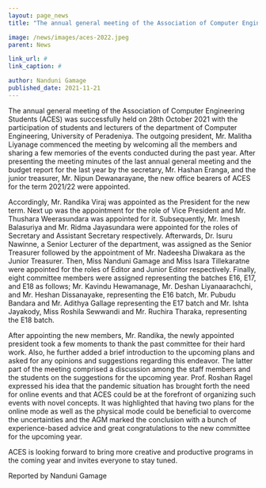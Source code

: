 ```yaml
---
layout: page_news
title: "The annual general meeting of the Association of Computer Engineering Students"

image: /news/images/aces-2022.jpeg
parent: News

link_url: #
link_caption: #

author: Nanduni Gamage
published_date: 2021-11-21
---
```


The annual general meeting of the Association of Computer Engineering Students (ACES) was successfully held on 28th October 2021 with the participation of students and lecturers of the department of Computer Engineering, University of Peradeniya. The outgoing president, Mr. Malitha Liyanage commenced the meeting by welcoming all the members and sharing a few memories of the events conducted during the past year. After presenting the meeting minutes of the last annual general meeting and the budget report for the last year by the secretary, Mr. Hashan Eranga, and the junior treasurer, Mr. Nipun Dewanarayane, the new office bearers of ACES for the term 2021/22 were appointed.

Accordingly, Mr. Randika Viraj was appointed as the President for the new term. Next up was the appointment for the role of Vice President and Mr. Thushara Weerasundara was appointed for it. Subsequently, Mr. Imesh Balasuriya and Mr. Ridma Jayasundara were appointed for the roles of Secretary and Assistant Secretary respectively. Afterwards, Dr. Isuru Nawinne, a Senior Lecturer of the department, was assigned as the Senior Treasurer followed by the appointment of Mr. Nadeesha Diwakara as the Junior Treasurer. Then, Miss Nanduni Gamage and Miss Isara Tillekaratne were appointed for the roles of Editor and Junior Editor respectively. Finally, eight committee members were assigned representing the batches E16, E17, and E18 as follows; Mr. Kavindu Hewamanage, Mr. Deshan Liyanaarachchi, and Mr. Heshan Dissanayake, representing the E16 batch, Mr. Pubudu Bandara and Mr. Adithya Gallage representing the E17 batch and Mr. Ishta Jayakody, Miss Roshila Sewwandi and Mr. Ruchira Tharaka, representing the E18 batch.

After appointing the new members, Mr. Randika, the newly appointed president took a few moments to thank the past committee for their hard work. Also, he further added a brief introduction to the upcoming plans and asked for any opinions and suggestions regarding this endeavor. The latter part of the meeting comprised a discussion among the staff members and the students on the suggestions for the upcoming year. Prof. Roshan Ragel expressed his idea that the pandemic situation has brought forth the need for online events and that ACES could be at the forefront of organizing such events with novel concepts. It was highlighted that having two plans for the online mode as well as the physical mode could be beneficial to overcome the uncertainties and the AGM marked the conclusion with a bunch of experience-based advice and great congratulations to the new committee for the upcoming year.

ACES is looking forward to bring more creative and productive programs in the coming year and invites everyone to stay tuned.

Reported by Nanduni Gamage
